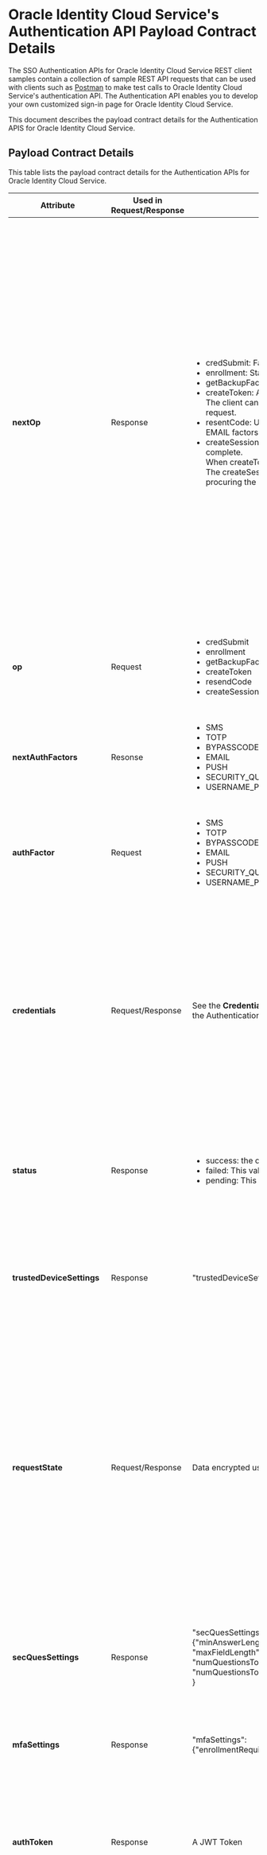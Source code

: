 # Oracle Identity Cloud Service's Authentication API Payload Contract Details

The SSO Authentication APIs for Oracle Identity Cloud Service REST client samples contain a collection of sample REST API requests that can be used with clients such as [Postman](http://getpostman.com) to make test calls to Oracle Identity Cloud Service's authentication API. The Authentication API enables you to develop your own customized sign-in page for Oracle Identity Cloud Service.

This document describes the payload contract details for the Authentication APIS for Oracle Identity Cloud Service.

## Payload Contract Details

This table lists the payload contract details for the Authentication APIs for Oracle Identity Cloud Service.

 |Attribute     |Used in Request/Response |Supported Values/Sample Values               |Multi-Valued |Related attr |Use Details                      |
 |--------------|-------------------------|---------------------------------------------|-------------|-------------|---------------------------------|
 | **nextOp**    | Response                 |<ul><li>credSubmit: Factor credentials must be submitted in the next request.</li><li>enrollment: Starts the enrollment process.</li><li>getBackupFactors: Requests a list of all enrolled factors for a user.</li><li>createToken: Authentication (first level and MFA) is complete.<br>The client can choose to stop the enrollment and request an authToken in the next request.</li><li>resentCode: Used when the client wants the server to send the OTP again (SMS and EMAIL factors).</li><li>createSession: Informs the SDK to create the session after the required authentication is complete.<br>When createToken is present as one of the nextOps, createSession is also included.<br>The createSession attribute value works as a shortcut to directly get the session, without procuring the authnToken.</li></ul>| True |Op: The value of the **nextOp** attr provided in the server response should be substituted for the "op" attr in the next client request. | The nextOp attribute is a list of operations that can be executed by the client. The first op in the list is the next operation that the client is "advised" to select. If the client uses any other option, an extra call must be made to the server to get details of the nextOp. For Example: After enrolling in one factor, the server replies with nextOp as [**createToken,** **enrollment,** **createSession**]. It also sends all of the information needed by the client to complete the createToken request. However, if the client chooses enrollment, the client must make an extra call to get the details of which factors are available for enrollment and what credentials should be passed. |
 | **op**        | Request                  |<ul><li>credSubmit</li><li>enrollment</li><li>getBackupFactors</li><li>createToken</li><li>resendCode</li><li>createSession</li></ul> | False | One of the values of **nextOp** from the previous server response. | It indicates the operation that the client wants to perform.|
 | **nextAuthFactors**| Resonse |<ul><li>SMS</li><li>TOTP</li><li>BYPASSCODE</li><li>EMAIL</li><li>PUSH</li><li>SECURITY_QUESTIONS</li><li>USERNAME_PASSWORD</li> | True | **authFactor** The **authFactor** attr in the client request should use one of the values of the **nextAuthFactors** from the previous server response. | Lists all of the factors that are applicable to the current context. The client must choose one of these values for enrolling or authenticating in the next request.|
 |**authFactor** | Request                  |<ul><li>SMS</li><li>TOTP</li><li>BYPASSCODE</li><li>EMAIL</li><li>PUSH</li><li>SECURITY_QUESTIONS</li><li>USERNAME_PASSWORD</li></ul> | False | One of the values of **nextAuthFactors** from the previous server response. | It indicates which factor the client wants to enroll/authenticate for.|
 | **credentials** | Request/Response | See the **Credentials Types and Description** table in<br> the Authentication API MFA Factors and Credentials ReadMe file. | False | None |<ul><li>When present in the response, it indicates that the list of credentials that the server expects for a given authFactor</li><li>When present in the request, it is used by the client to submit credentials for a given authFactor during enrollment or authentication.</li></ul>|
 | **status**    | Response                 |<ul><li>success: the operation succeeded.</li><li>failed: This value also contains the "cause" object with error details.</li><li>pending: This value also contains the "cause" object with error details.</li></ul> | False | None |**Pending** status is typically used in the case of plling, where the server hasn't received confirmation from the OMA App while using TOTP and PUSH factors.|
 |**trustedDeviceSettings**| Response         | "trustedDeviceSettings":{"trustedDurationInDays":15}| False | None | Indicates that the trust feature is enabled for this tenant. If the tenant has disabled this setting or if the user has reached the max limit of trusted devices, this setting is missing. |
 |**requestState**| Request/Response         | Data encrypted using the Tenant key. | NA | None | Contains the context/request related details (encrypted using tenant key), which needs to be passed back and forth between the server and the client. This contains details that the server needs, but the client doesn't need to know about. It typically contains:<ul><li>deviceId</li><li>requestId</li><li>authFactor</li><li>enrollmentType = MFA</li><li>expiryTime of the request</li></ul>|
 |**secQuesSettings**|Response| "secQuesSettings":<br>{"minAnswerLength":6,<br>"maxFieldLength":50,<br>"numQuestionsToAns":2,<br>"numQuestionsToSetup":2<br>}|False|None|Attributes that are required by the client during credential collection are included. For example, The number of security questions to be answered, the minimum answer length, and so on.|
 |**mfaSettings**| Response                 |"mfaSettings":<br>{"enrollmentRequired":true}|False|  | Indicates to the client if MFA enrollment is optional or required.|
 |**authToken**  | Response                 | A JWT Token | False | None | The presence of this token indicates that a successful session was created. The client can now redirect the user to the protected application because authentication has  been verified by Oracle Identity Cloud Service.|
 |**displayName**| Response                 | "displayName":"John's Phone" | False | None | This is the default display name for the device that was created during enrollment or the device being used for authentication. When using the EMAIL factor, this is the emailId.|
 |**TOTP**       | Response                 | "TOTP":{<br>"qrcode":{<br>"imageData":"iVBORw0KGgoAAAANQmCC",<br>"imageType":"png/jpeg/jpg",<br>"content":"otpauth://totp/john?issuer=cisco&period=30&algorithm=SHA1&digits=6&RSA=SHA256withRSA<br>&Deviceid=f2bb8e8f832f4c084cf6c9493f7d346<br>&RequestId=9cdac2f7-2d57-4d40-a805-048b3cd9299<br>&secret=LOZB244F7AOUNCSK&ServiceType=TOTP&<br>KeyPairLength=2048&SSE=Base32"},<br>"credentials":["otpCode"]<br>}|False| None | This contains all of the information that is relevant to the TOTP factor needed for enrollment:<ul><li>Credentials: These must be submitted by the client to authenticate or enroll in a TOTP factor.<br> The credential attributes mentioned in the server response are sent in the next client request with appropriate values.</li><li>QrCode: This is sent during enrollment and contains the qr code information in plain text and base64 encoded image data, which needs to be rendered by the client.</li></ul>|
 |**SMS**        | Response                  |"SMS":{"credentials":["phonenumber"]},|False|None| This contains all of the credentials that must be submitted by the client to authenticate/enroll in the SMS factor. The credentials mentioned in this server response are sent in the next client request with the appropriate values.|
 |**SECURITY_QUESTIONS**| Response             |"SECURITY_QUESTIONS":{<br>"secQuesSettings":{<br>"minAnswerLength":6,<br>"maxFieldLength":50,<br>"numQuestionsToAns":2,<br>"numQuestionsToSetup":2},<br>"securityQuestions":[<br>{"questionId":"FavoriteToy","text":"What is your favorite toy?"},<br>{"questionId":"FavoriteMovie","text":"What's your favorite movie?"}<br>],<br>"credentials":[questionId","answer","hint"]<br>}|False|None|This contains the settings and the list of security questions enabled by the tenant that can be used for enrollment. The question text is in the Accept Language locale.|
 |**PUSH**       | Response                  | "PUSH":{<br>"qrcode":{<br>"imageData":"iVBORw0KGgoAAAANSUhEUgAAASuQmCC",<br>"imageType":"png/jpeg,jpg",<br>"content":"otpauth://totp/john?issuer=tenant1&period=30&algorithm=SHA1&digits=6<br>&RSA=SHA256withRSA&\r\nDeviceid=bf3837107a3f4cebaefdd45eeddc414a<br>&RequestId=fd037b7a-1a7f-470d-84ac932301c&LoginURL=http%3A%2F%2Ftenant1.idcs.internal.oracle.com%3A8990%2F<br>sso%2Fv1%2F&OTP=eyJraWQiOiJiDIu&ServiceType=TOTP%2BPUSH<br>&KeyPairLength=2048&SSE=Base32"}<br>}|False|NA| This contains all of the information relevant to the PUSH factor needed for enrollment.<ul><li>Credentials: These must be submitted by the client to authenticate or enroll in the PUSH factor.<br> The credential attributes mentioned in this server response are sent in the next client request with the appropriate values.</li><li>QrCode: This is sent during enrollment and contains the qr code information in plain text and base64 encoded image data, which needs to be rendered by the client.</li></ul>|
